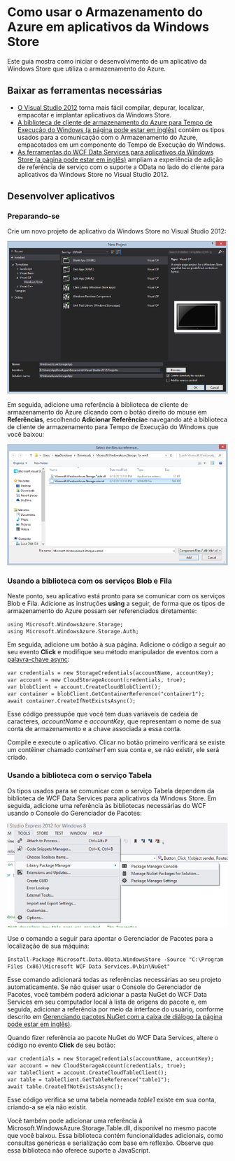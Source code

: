<properties linkid="manage-services-storage-using-storage-with-windows-store-apps" urlDisplayName="Azure Storage in Windows Store apps" pageTitle="Use Azure storage in Windows Store Apps | Azure" metaKeywords="" description="Learn how to use Azure blobs, queues, and tables to store data for a Windows Store app." metaCanonical="" services="storage" documentationCenter="" title="How to use Azure Storage in Windows Store Apps" solutions="" authors="tamram" manager="mbaldwin" editor="cgronlun" />

<tags ms.service="storage" ms.workload="storage" ms.tgt_pltfrm="mobile-windows-store" ms.devlang="dotnet" ms.topic="article" ms.date="01/01/1900" ms.author="tamram"></tags>

# Como usar o Armazenamento do Azure em aplicativos da Windows Store

Este guia mostra como iniciar o desenvolvimento de um aplicativo da Windows Store que utiliza o armazenamento do Azure.

## Baixar as ferramentas necessárias

-   [O Visual Studio 2012][] torna mais fácil compilar, depurar, localizar, empacotar e implantar aplicativos da Windows Store.
-   [A biblioteca de cliente de armazenamento do Azure para Tempo de Execução do Windows (a página pode estar em inglês)][] contém os tipos usados para a comunicação com o Armazenamento do Azure, empacotados em um componente do Tempo de Execução do Windows.
-   [As ferramentas do WCF Data Services para aplicativos da Windows Store (a página pode estar em inglês)][] ampliam a experiência de adição de referência de serviço com o suporte a OData no lado do cliente para aplicativos da Windows Store no Visual Studio 2012.

## Desenvolver aplicativos

### Preparando-se

Crie um novo projeto de aplicativo da Windows Store no Visual Studio 2012:

![store-apps-storage-vs-project][]

Em seguida, adicione uma referência à biblioteca de cliente de armazenamento do Azure clicando com o botão direito do mouse em **Referências**, escolhendo **Adicionar Referência**e navegando até a biblioteca de cliente de armazenamento para Tempo de Execução do Windows que você baixou:

![store-apps-storage-choose-library][]

### Usando a biblioteca com os serviços Blob e Fila

Neste ponto, seu aplicativo está pronto para se comunicar com os serviços Blob e Fila. Adicione as instruções **using** a seguir, de forma que os tipos de armazenamento do Azure possam ser referenciados diretamente:

    using Microsoft.WindowsAzure.Storage;
    using Microsoft.WindowsAzure.Storage.Auth;

Em seguida, adicione um botão à sua página. Adicione o código a seguir ao seu evento **Click** e modifique seu método manipulador de eventos com a [palavra-chave async][]:

    var credentials = new StorageCredentials(accountName, accountKey);
    var account = new CloudStorageAccount(credentials, true);
    var blobClient = account.CreateCloudBlobClient();
    var container = blobClient.GetContainerReference("container1");
    await container.CreateIfNotExistsAsync();

Esse código pressupõe que você tem duas variáveis de cadeia de caracteres, *accountName* e *accountKey*, que representam o nome de sua conta de armazenamento e a chave associada a essa conta.

Compile e execute o aplicativo. Clicar no botão primeiro verificará se existe um contêiner chamado *container1* em sua conta e, se não existir, ele será criado.

### Usando a biblioteca com o serviço Tabela

Os tipos usados para se comunicar com o serviço Tabela dependem da biblioteca de WCF Data Services para aplicativos da Windows Store. Em seguida, adicione uma referência às bibliotecas necessárias do WCF usando o Console do Gerenciador de Pacotes:

![store-apps-storage-package-manager][]

Use o comando a seguir para apontar o Gerenciador de Pacotes para a localização de sua máquina:

    Install-Package Microsoft.Data.OData.WindowsStore -Source "C:\Program Files (x86)\Microsoft WCF Data Services.0\bin\NuGet"

Esse comando adicionará todas as referências necessárias ao seu projeto automaticamente. Se não quiser usar o Console do Gerenciador de Pacotes, você também poderá adicionar a pasta NuGet do WCF Data Services em seu computador local à lista de origens do pacote e, em seguida, adicionar a referência por meio da interface do usuário, conforme descrito em [Gerenciando pacotes NuGet com a caixa de diálogo (a página pode estar em inglês)][].

Quando fizer referência ao pacote NuGet do WCF Data Services, altere o código no evento **Click** de seu botão:

    var credentials = new StorageCredentials(accountName, accountKey);
    var account = new CloudStorageAccount(credentials, true);
    var tableClient = account.CreateCloudTableClient();
    var table = tableClient.GetTableReference("table1");
    await table.CreateIfNotExistsAsync();

Esse código verifica se uma tabela nomeada *table1* existe em sua conta, criando-a se ela não existir.

Você também pode adicionar uma referência à Microsoft.WindowsAzure.Storage.Table.dll, disponível no mesmo pacote que você baixou. Essa biblioteca contém funcionalidades adicionais, como consultas genéricas e serialização com base em reflexão. Observe que essa biblioteca não oferece suporte a JavaScript.

  [O Visual Studio 2012]: http://msdn.microsoft.com/en-us/library/windows/apps/br211384
  [A biblioteca de cliente de armazenamento do Azure para Tempo de Execução do Windows (a página pode estar em inglês)]: http://blogs.msdn.com/b/windowsazurestorage/archive/2012/11/05/windows-azure-storage-client-library-for-windows-runtime.aspx
  [As ferramentas do WCF Data Services para aplicativos da Windows Store (a página pode estar em inglês)]: http://www.microsoft.com/en-us/download/details.aspx?id=30714
  [store-apps-storage-vs-project]: ./media/storage-use-store-apps/store-apps-storage-vs-project.png
  [store-apps-storage-choose-library]: ./media/storage-use-store-apps/store-apps-storage-choose-library.png
  [palavra-chave async]: http://msdn.microsoft.com/en-US/library/vstudio/hh156513.aspx
  [store-apps-storage-package-manager]: ./media/storage-use-store-apps/store-apps-storage-package-manager.png
  [Gerenciando pacotes NuGet com a caixa de diálogo (a página pode estar em inglês)]: http://docs.nuget.org/docs/start-here/Managing-NuGet-Packages-Using-The-Dialog
